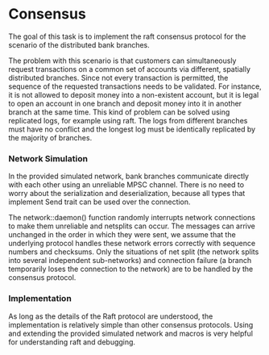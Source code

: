# Consensus

The goal of this task is to implement the raft consensus protocol for the scenario of the distributed bank branches.

The problem with this scenario is that customers can simultaneously request transactions on a common set of accounts via different, spatially distributed branches. Since not every transaction is permitted, the sequence of the requested transactions needs to be validated. For instance, it is not allowed to deposit money into a non-existent account, but it is legal to open an account in one branch and deposit money into it in another branch at the same time. This kind of problem can be solved using replicated logs, for example using raft. The logs from different branches must have no conflict and the longest log must be identically replicated by the majority of branches.

### Network Simulation

In the provided simulated network, bank branches communicate directly with each other using an unreliable MPSC channel. There is no need to worry about the serialization and deserialization, because all types that implement Send trait can be used over the connection.

The network::daemon() function randomly interrupts network connections to make them unreliable and netsplits can occur. The messages can arrive unchanged in the order in which they were sent, we assume that the underlying protocol handles these network errors correctly with sequence numbers and checksums. Only the situations of net split (the network splits into several independent sub-networks) and connection failure (a branch temporarily loses the connection to the network) are to be handled by the consensus protocol.

### Implementation

As long as the details of the Raft protocol are understood, the implementation is relatively simple than other consensus protocols. Using and extending the provided simulated network and macros is very helpful for understanding raft and debugging.